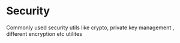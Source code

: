 # Security

Commonly used security utils like crypto, private key management , different encryption etc utilites 

